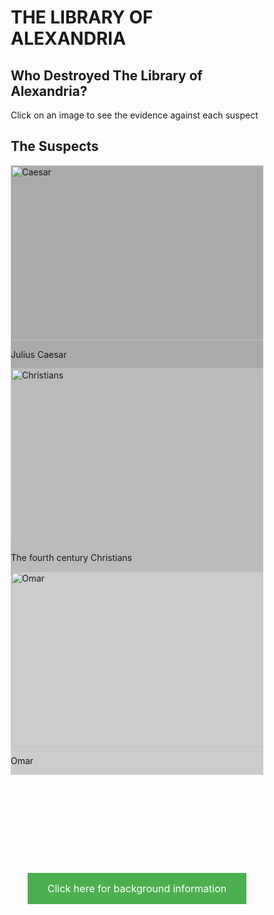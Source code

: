 # THE LIBRARY OF ALEXANDRIA
<!DOCTYPE html>
<html lang="en">
<head>
<title>CSS Template</title>
<meta charset="utf-8">
<meta name="viewport" content="width=device-width, initial-scale=1">
<style>
* {
  box-sizing: border-box;
}

body {
  font-family: "Times New Roman", Times;
}


.header {
  background-color: #f1f1f1;
  padding: 30px;
  text-align: center;
  font-size: 35px;
}

.column {
  float: left;
  width: 33.33%;
  padding: 10px;
  height: 300px; 
}


.row:after {
  content: "";
  display: table;
  clear: both;
}


.footer {
  background-color: #f1f1f1;
  padding: 10px;
  text-align: center;
}

@media (max-width: 600px) {
  .column {
    width: 100%;
  }
}
</style>
</head>
<body>

<h2>Who Destroyed The Library of Alexandria?</h2>
<p>Click on an image to see the evidence against each suspect</p>


<div class="header">
  <h2>The Suspects</h2>
</div>

<div class="row">
  
<div class="column" style="background-color:#aaa;"> <a href="file:///C:/Users/Charlie/Desktop/Latin%20Project/Caesar.html">
<img alt="Caesar" src="https://bit.ly/3iq8ezp" width=610" height="280"> 
</a> <p>Julius Caesar</p> </div>
 
<div class="column" style="background-color:#bbb;"><a href="file:///C:/Users/Charlie/Desktop/Latin%20Project/Christians.html">
<img alt="Christians" src="https://bit.ly/3qAHiQ8" width=610" height="280"> </a> <p>The fourth century Christians</p> </div>
  
<div class="column" style="background-color:#ccc;"> <a href="file:///C:/Users/Charlie/Desktop/Latin%20Project/Omar.html">
<img alt="Omar" src="https://bit.ly/35SQrf0" width=610" height="280"> </a> <p>Omar</p> </div>
</div>

<br>
<br>
<br>
<br>
<br>
<br>
<br>
<br>
<br>

<style>
.button {
  background-color: #4CAF50;
  border: none;
  color: white;
  padding: 15px 32px;
  text-align: center;
  text-decoration: none;
  display: inline-block;
  font-size: 16px;
  margin: 4px 2px;
  cursor: pointer;
}
</style>

<center>
<a href="file:///C:/Users/Charlie/Desktop/Latin%20Project/BackgroundInfo.html" class="button">Click here for background information</a>
</center>



</body>
</html>

